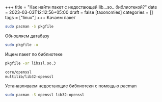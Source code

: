 +++
title = "Как найти пакет с недостающей lib...so.. библиотекой?"
date = 2023-03-03T12:12:56+05:00
draft = false
[taxonomies]
categories = []
tags = ["linux"]
+++
Качаем пакет
```bash
sudo pacman -S pkgfile
```

Обновляем датабазу
```bash
sudo pkgfile -u
```

Ищем пакет по библиотеке
```bash
pkgfile -sr libssl.so.3
```
```sh
core/openssl
multilib/lib32-openssl
```
Устанавливаем недостающие библиотеки с помощью pacman
```bash
sudo pacman -S openssl lib32-openssl
```
